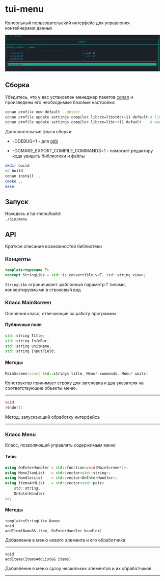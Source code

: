 # tui-menu

Консольный пользовательский интерфейс для управления контейнерами данных

![screenshot_1](images/screenshot.png)

## Сборка

Убедитесь, что у вас установлен менеджер пакетов [conan](https://conan.io)
и произведены его необходимые базовые настройки:

```sh
conan profile new default --detect
conan profile update settings.compiler.libcxx=libstdc++11 default # linux
conan profile update settings.compiler.libcxx=libc++11 default    # macos
```

Дополнительные флаги сборки:

 * -DDEBUG=1 - для [gdb](https://www.sourceware.org/gdb/)

 * -DCMAKE_EXPORT_COMPILE_COMMANDS=1 - помогает редактору кода увидеть
 библиотеки и файлы

```sh
mkdir build
cd build
conan install ..
cmake ..
make
```

## Запуск

Находясь в tui-menu/build:  
`./bin/menu`

## API

Краткое описание возможностей библиотеки

### Концепты

```cpp
template<typename T>
concept StringLike = std::is_convertible_v<T, std::string_view>;
```

`StringLike` ограничивает шаблонный параметр `T` типами,
конвертируемыми в строковый вид

### Класс MainScreen

Основной класс, отвечающий за работу программы

#### Публичные поля

```cpp
std::string Title;
std::string InfoBar;
std::string UnitName;
std::string InputField;
```

#### Методы

```cpp
MainScreen(const std::string& title, Menu* commands, Menu* units)
```

Конструктор принимает строку для заголовка и два указателя
на соответствующие объекты меню.

---

```cpp
void
render()
```

Метод, запускающий обработку интерфейса

---

### Класс Menu

Класс, позволяющий управлять содержимым меню

#### Типы

```cpp
using OnEnterHandler = std::function<void(MainScreen*)>;
using MenuItemList   = std::vector<std::string>;
using HandlerList    = std::vector<OnEnterHandler>;
using ItemsAddList   = std::vector<std::pair<
    std::string,
    OnEnterHandler
>>;
```

#### Методы

```
template<StringLike Name>
void
addItem(Name&& item, OnEnterHandler handler)
```

Добавление в меню нового элемента и его обработчика

---

```
void
addItems(ItemsAddList&& items)
```

Добавление в меню сразу нескольких элементов и их обработчиков

---


